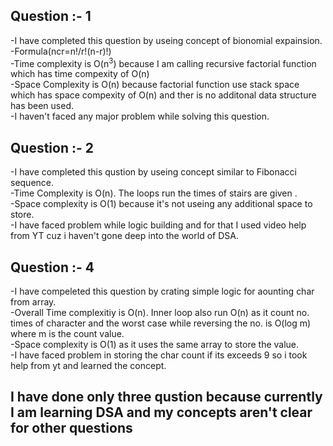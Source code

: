 ## **Question :- 1**
-I have completed this question by useing concept of bionomial expainsion.<br>
-Formula(ncr=n!/r!(n-r)!)<br>
-Time complexity is O(n<sup>3</sup>) because I am calling recursive factorial function which has time compexity  of O(n)<br>
-Space Complexity is O(n) because factorial function use stack space which has space compexity of O(n) and ther is no additonal data structure has been used.<br>
-I haven't faced any major problem while solving this question.<br>

## **Question :- 2**
-I have completed this qustion by useing concept similar to Fibonacci sequence.<br>
-Time Complexity is O(n). The loops run the times of stairs are given . <br>
-Space complexity is O(1) because it's not useing any additional space to store.<br>
-I have faced problem while logic building and for that I used video help from YT cuz i haven't gone deep into the world of DSA.<br>

 ## **Question :- 4**
-I have compeleted this question by crating simple logic for aounting char from array.<br>
-Overall Time complexitiy is O(n). Inner loop also run O(n) as it count no. times of character and the worst case while reversing the no. is O(log m) where m is the count value.<br>
-Space complexity is O(1) as it uses the same array to store the value.<br>
-I have faced problem in storing the char count if its exceeds 9 so i took help from yt and learned the concept.<br>

## **I have done only three qustion because currently I am learning DSA and my concepts aren't clear for other questions**
